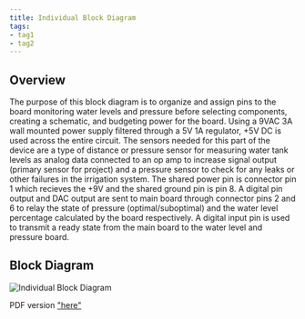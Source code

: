 ```yaml
---
title: Individual Block Diagram
tags:
- tag1
- tag2
---
```


## Overview
The purpose of this block diagram is to organize and assign pins to the board monitoring water levels and pressure before selecting components, creating a schematic, and budgeting power for the board. Using a 9VAC 3A wall mounted power supply filtered through a 5V 1A regulator, +5V DC is used across the entire circuit. The sensors needed for this part of the device are a type of distance or pressure sensor for measuring water tank levels as analog data connected to an op amp to increase signal output (primary sensor for project) and a pressure sensor to check for any leaks or other failures in the irrigation system. The shared power pin is connector pin 1 which recieves the +9V and the shared ground pin is pin 8. A digital pin output and DAC output are sent to main board through connector pins 2 and 6 to relay the state of pressure (optimal/suboptimal) and the water level percentage calculated by the board respectively. A digital input pin is used to transmit a ready state from the main board to the water level and pressure board.

## Block Diagram 

![Individual Block Diagram ](https://github.com/user-attachments/assets/4f10901e-3915-4dd9-be3e-dac8d9c5ebc9)

PDF version ["here"](https://github.com/user-attachments/files/23144868/EGR304_individualblockdiagram.drawio.pdf)
